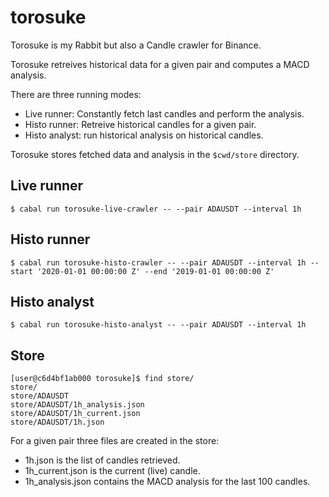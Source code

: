 # torosuke

Torosuke is my Rabbit but also a Candle crawler for Binance.

Torosuke retreives historical data for a given pair and computes a MACD analysis.

There are three running modes:

- Live runner: Constantly fetch last candles and perform the analysis.
- Histo runner: Retreive historical candles for a given pair.
- Histo analyst: run historical analysis on historical candles.

Torosuke stores fetched data and analysis in the `$cwd/store` directory.

## Live runner

```ShellSession
$ cabal run torosuke-live-crawler -- --pair ADAUSDT --interval 1h
```

## Histo runner

```ShellSession
$ cabal run torosuke-histo-crawler -- --pair ADAUSDT --interval 1h --start '2020-01-01 00:00:00 Z' --end '2019-01-01 00:00:00 Z'
```

## Histo analyst

```ShellSession
$ cabal run torosuke-histo-analyst -- --pair ADAUSDT --interval 1h
```

## Store

```ShellSession
[user@c6d4bf1ab000 torosuke]$ find store/
store/
store/ADAUSDT
store/ADAUSDT/1h_analysis.json
store/ADAUSDT/1h_current.json
store/ADAUSDT/1h.json
```

For a given pair three files are created in the store:

- 1h.json is the list of candles retrieved.
- 1h_current.json is the current (live) candle.
- 1h_analysis.json contains the MACD analysis for the last 100 candles.
